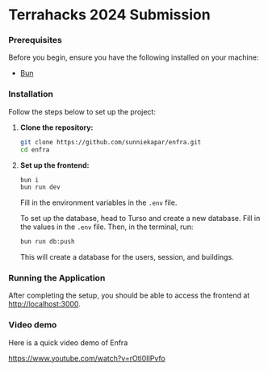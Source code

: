  # Terrahacks 2024 Submission 

  ### Prerequisites

  Before you begin, ensure you have the following installed on your machine:

  - [Bun](https://bun.sh/)

  ### Installation

  Follow the steps below to set up the project:

  1. **Clone the repository:**

     ```sh
     git clone https://github.com/sunniekapar/enfra.git
     cd enfra
     ```

  2. **Set up the frontend:**

     ```sh
     bun i
     bun run dev
     ```

     Fill in the environment variables in the `.env` file.
     
     To set up the database, head to Turso and create a new database. Fill in the values in the `.env` file. Then, in the terminal, run:

     ```sh
     bun run db:push
     ```

     This will create a database for the users, session, and buildings.

  ### Running the Application

  After completing the setup, you should be able to access the frontend at [http://localhost:3000](http://localhost:3000).

  ### Video demo

  Here is a quick video demo of Enfra

  https://www.youtube.com/watch?v=rOtl0IIPvfo

  
